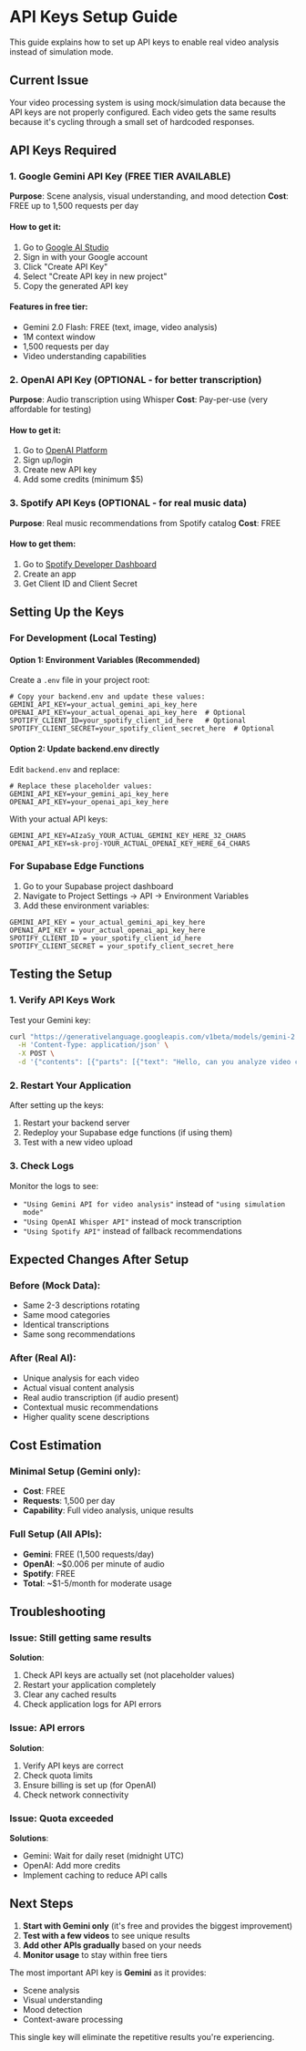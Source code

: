 # API Keys Setup Guide

This guide explains how to set up API keys to enable real video analysis instead of simulation mode.

## Current Issue
Your video processing system is using mock/simulation data because the API keys are not properly configured. Each video gets the same results because it's cycling through a small set of hardcoded responses.

## API Keys Required

### 1. Google Gemini API Key (FREE TIER AVAILABLE)
**Purpose**: Scene analysis, visual understanding, and mood detection
**Cost**: FREE up to 1,500 requests per day

#### How to get it:
1. Go to [Google AI Studio](https://aistudio.google.com/app/apikey)
2. Sign in with your Google account
3. Click "Create API Key"
4. Select "Create API key in new project" 
5. Copy the generated API key

#### Features in free tier:
- Gemini 2.0 Flash: FREE (text, image, video analysis)
- 1M context window
- 1,500 requests per day
- Video understanding capabilities

### 2. OpenAI API Key (OPTIONAL - for better transcription)
**Purpose**: Audio transcription using Whisper
**Cost**: Pay-per-use (very affordable for testing)

#### How to get it:
1. Go to [OpenAI Platform](https://platform.openai.com/api-keys)
2. Sign up/login
3. Create new API key
4. Add some credits (minimum $5)

### 3. Spotify API Keys (OPTIONAL - for real music data)
**Purpose**: Real music recommendations from Spotify catalog
**Cost**: FREE

#### How to get them:
1. Go to [Spotify Developer Dashboard](https://developer.spotify.com/dashboard)
2. Create an app
3. Get Client ID and Client Secret

## Setting Up the Keys

### For Development (Local Testing)

#### Option 1: Environment Variables (Recommended)
Create a `.env` file in your project root:

```env
# Copy your backend.env and update these values:
GEMINI_API_KEY=your_actual_gemini_api_key_here
OPENAI_API_KEY=your_actual_openai_api_key_here  # Optional
SPOTIFY_CLIENT_ID=your_spotify_client_id_here   # Optional
SPOTIFY_CLIENT_SECRET=your_spotify_client_secret_here  # Optional
```

#### Option 2: Update backend.env directly
Edit `backend.env` and replace:
```env
# Replace these placeholder values:
GEMINI_API_KEY=your_gemini_api_key_here
OPENAI_API_KEY=your_openai_api_key_here
```

With your actual API keys:
```env
GEMINI_API_KEY=AIzaSy_YOUR_ACTUAL_GEMINI_KEY_HERE_32_CHARS
OPENAI_API_KEY=sk-proj-YOUR_ACTUAL_OPENAI_KEY_HERE_64_CHARS
```

### For Supabase Edge Functions

1. Go to your Supabase project dashboard
2. Navigate to Project Settings → API → Environment Variables
3. Add these environment variables:

```
GEMINI_API_KEY = your_actual_gemini_api_key_here
OPENAI_API_KEY = your_actual_openai_api_key_here
SPOTIFY_CLIENT_ID = your_spotify_client_id_here
SPOTIFY_CLIENT_SECRET = your_spotify_client_secret_here
```

## Testing the Setup

### 1. Verify API Keys Work
Test your Gemini key:
```bash
curl "https://generativelanguage.googleapis.com/v1beta/models/gemini-2.0-flash:generateContent?key=YOUR_API_KEY" \
  -H 'Content-Type: application/json' \
  -X POST \
  -d '{"contents": [{"parts": [{"text": "Hello, can you analyze video content?"}]}]}'
```

### 2. Restart Your Application
After setting up the keys:
1. Restart your backend server
2. Redeploy your Supabase edge functions (if using them)
3. Test with a new video upload

### 3. Check Logs
Monitor the logs to see:
- `"Using Gemini API for video analysis"` instead of `"using simulation mode"`
- `"Using OpenAI Whisper API"` instead of mock transcription
- `"Using Spotify API"` instead of fallback recommendations

## Expected Changes After Setup

### Before (Mock Data):
- Same 2-3 descriptions rotating
- Same mood categories
- Identical transcriptions
- Same song recommendations

### After (Real AI):
- Unique analysis for each video
- Actual visual content analysis
- Real audio transcription (if audio present)
- Contextual music recommendations
- Higher quality scene descriptions

## Cost Estimation

### Minimal Setup (Gemini only):
- **Cost**: FREE
- **Requests**: 1,500 per day
- **Capability**: Full video analysis, unique results

### Full Setup (All APIs):
- **Gemini**: FREE (1,500 requests/day)
- **OpenAI**: ~$0.006 per minute of audio
- **Spotify**: FREE
- **Total**: ~$1-5/month for moderate usage

## Troubleshooting

### Issue: Still getting same results
**Solution**: 
1. Check API keys are actually set (not placeholder values)
2. Restart your application completely
3. Clear any cached results
4. Check application logs for API errors

### Issue: API errors
**Solution**:
1. Verify API keys are correct
2. Check quota limits
3. Ensure billing is set up (for OpenAI)
4. Check network connectivity

### Issue: Quota exceeded
**Solutions**:
- Gemini: Wait for daily reset (midnight UTC)
- OpenAI: Add more credits
- Implement caching to reduce API calls

## Next Steps

1. **Start with Gemini only** (it's free and provides the biggest improvement)
2. **Test with a few videos** to see unique results
3. **Add other APIs gradually** based on your needs
4. **Monitor usage** to stay within free tiers

The most important API key is **Gemini** as it provides:
- Scene analysis 
- Visual understanding
- Mood detection
- Context-aware processing

This single key will eliminate the repetitive results you're experiencing. 